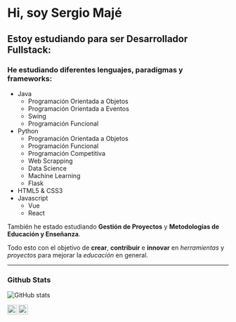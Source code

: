 # Hi, soy Sergio Majé

## Estoy estudiando para ser Desarrollador Fullstack:

### He estudiando diferentes lenguajes, paradigmas y frameworks:
* Java
  * Programación Orientada a Objetos
  * Programación Orientada a Eventos
  * Swing
  * Programación Funcional
* Python
  * Programación Orientada a Objetos
  * Programación Funcional
  * Programación Competitiva
  * Web Scrapping
  * Data Science
  * Machine Learning
  * Flask
* HTML5 & CSS3
* Javascript
  * Vue
  * React

También he estado estudiando **Gestión de Proyectos** y **Metodologías de Educación y Enseñanza**.

Todo esto con el objetivo de **crear**, **contribuir** e **innovar** en *herramientas* y *proyectos* para mejorar la *educación* en general.

---

### Github Stats
![GitHub stats](https://github-readme-stats.vercel.app/api?username=smaje99&count_private=true&show_icons=true&locale=es&theme=tokyonight&border_radius=20)

[<img align="left" alt="Sergio Majé's LinkedIn" width="22px" src="https://cdn.jsdelivr.net/npm/simple-icons@v3/icons/linkedin.svg" />][linkedin]
[<img align="left" alt="Sergio Majé's Twitter" width="22px" src="https://cdn.jsdelivr.net/npm/simple-icons@v3/icons/twitter.svg" />][twitter]

[linkedin]: https://www.linkedin.com/in/sergio-majé/
[twitter]: https://twitter.com/smajefranco
